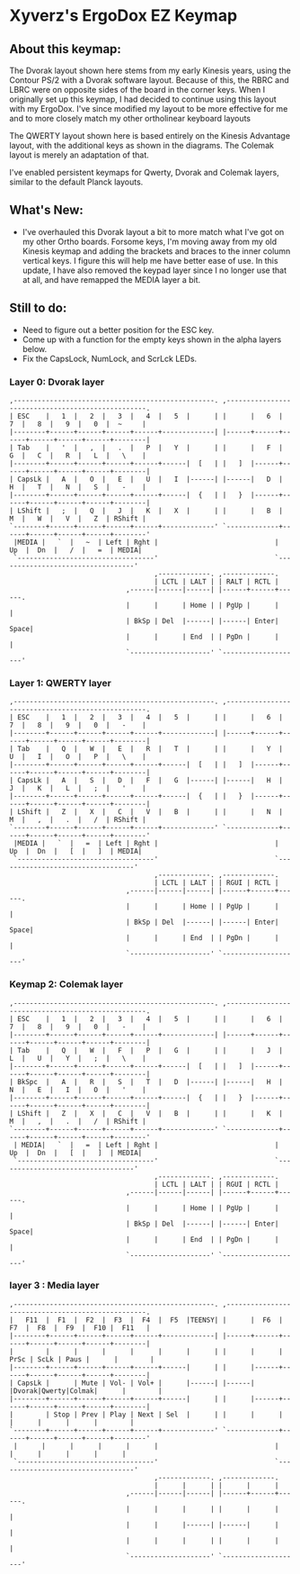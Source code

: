 # Xyverz's ErgoDox EZ Keymap

## About this keymap:

The Dvorak layout shown here stems from my early Kinesis years, using the Contour PS/2 with a Dvorak software layout. Because of this, the RBRC and LBRC were on opposite sides of the board in the corner keys. When I originally set up this keymap, I had decided to continue using this layout with my ErgoDox. I've since modified my layout to be more effective for me and to more closely match my other ortholinear keyboard layouts

The QWERTY layout shown here is based entirely on the Kinesis Advantage layout, with the additional keys as shown in the diagrams. The Colemak layout is merely an adaptation of that.

I've enabled persistent keymaps for Qwerty, Dvorak and Colemak layers, similar to the default Planck layouts.

## What's New:

* I've overhauled this Dvorak layout a bit to more match what I've got on my other Ortho boards. Forsome keys, I'm moving away from my old Kinesis keymap and adding the brackets and braces to the inner column vertical keys. I figure this will help me have better ease of use. In this update, I have also removed the keypad layer since I no longer use that at all, and have remapped the MEDIA layer a bit.

## Still to do:

 * Need to figure out a better position for the ESC key.
 * Come up with a function for the empty keys shown in the alpha layers below.
 * Fix the CapsLock, NumLock, and ScrLck LEDs.

### Layer 0: Dvorak layer

 	,--------------------------------------------------. ,--------------------------------------------------.
 	| ESC    |   1  |   2  |   3  |   4  |   5  |      | |      |   6  |   7  |   8  |   9  |   0  |  ~     |
 	|--------+------+------+------+------+-------------| |------+------+------+------+------+------+--------|
 	| Tab    |   '  |   ,  |   .  |   P  |   Y  |      | |      |   F  |   G  |   C  |   R  |   L  |   \    |
 	|--------+------+------+------+------+------|  [   | |   ]  |------+------+------+------+------+--------|
 	| CapsLk |   A  |   O  |   E  |   U  |   I  |------| |------|   D  |   H  |   T  |   N  |   S  |   -    |
 	|--------+------+------+------+------+------|  {   | |   }  |------+------+------+------+------+--------|
 	| LShift |   ;  |   Q  |   J  |   K  |   X  |      | |      |   B  |   M  |   W  |   V  |   Z  | RShift |
 	`--------+------+------+------+------+-------------' `-------------+------+------+------+------+--------'
 	 |MEDIA |   `  |   ~  | Left | Rght |                             |  Up  |  Dn  |   /  |   =  | MEDIA|
 	 `----------------------------------'                             `----------------------------------'
 	                                    ,-------------. ,-------------.
 	                                    | LCTL | LALT | | RALT | RCTL |
 	                             ,------|------|------| |------+------+------.
 	                             |      |      | Home | | PgUp |      |      |
 	                             | BkSp | Del  |------| |------| Enter| Space|
 	                             |      |      | End  | | PgDn |      |      |
 	                             `--------------------' `--------------------'

### Layer 1: QWERTY layer

 	,--------------------------------------------------. ,--------------------------------------------------.
 	| ESC    |   1  |   2  |   3  |   4  |   5  |      | |      |   6  |   7  |   8  |   9  |   0  |   -    |
 	|--------+------+------+------+------+-------------| |------+------+------+------+------+------+--------|
 	| Tab    |   Q  |   W  |   E  |   R  |   T  |      | |      |   Y  |   U  |   I  |   O  |   P  |   \    |
 	|--------+------+------+------+------+------|  [   | |   ]  |------+------+------+------+------+--------|
 	| CapsLk |   A  |   S  |   D  |   F  |   G  |------| |------|   H  |   J  |   K  |   L  |   ;  |   '    |
 	|--------+------+------+------+------+------|  {   | |   }  |------+------+------+------+------+--------|
 	| LShift |   Z  |   X  |   C  |   V  |   B  |      | |      |   N  |   M  |   ,  |   .  |   /  | RShift |
 	`--------+------+------+------+------+-------------' `-------------+------+------+------+------+--------'
 	 |MEDIA |   `  |   =  | Left | Rght |                             |  Up  |  Dn  |   [  |   ]  | MEDIA|
 	 `----------------------------------'                             `----------------------------------'
 	                                    ,-------------. ,-------------.
 	                                    | LCTL | LALT | | RGUI | RCTL |
 	                             ,------|------|------| |------+------+------.
 	                             |      |      | Home | | PgUp |      |      |
 	                             | BkSp | Del  |------| |------| Enter| Space|
 	                             |      |      | End  | | PgDn |      |      |
 	                             `--------------------' `--------------------'
	 
### Keymap 2: Colemak layer

	,--------------------------------------------------. ,--------------------------------------------------.
 	| ESC    |   1  |   2  |   3  |   4  |   5  |      | |      |   6  |   7  |   8  |   9  |   0  |   -    |
 	|--------+------+------+------+------+-------------| |------+------+------+------+------+------+--------|
	| Tab    |   Q  |   W  |   F  |   P  |   G  |      | |      |   J  |   L  |   U  |   Y  |   ;  |   \    |
 	|--------+------+------+------+------+------|  [   | |   ]  |------+------+------+------+------+--------|
 	| BkSpc  |   A  |   R  |   S  |   T  |   D  |------| |------|   H  |   N  |   E  |   I  |   O  |   '    |
 	|--------+------+------+------+------+------|  {   | |   }  |------+------+------+------+------+--------|
 	| LShift |   Z  |   X  |   C  |   V  |   B  |      | |      |   K  |   M  |   ,  |   .  |   /  | RShift |
 	`--------+------+------+------+------+-------------' `-------------+------+------+------+------+--------'
 	 | MEDIA|   `  |   =  | Left | Rght |                             |  Up  |  Dn  |   [  |   ]  | MEDIA|
 	 `----------------------------------'                             `----------------------------------'
 	                                    ,-------------. ,-------------.
 	                                    | LCTL | LALT | | RGUI | RCTL |
 	                             ,------|------|------| |------+------+------.
 	                             |      |      | Home | | PgUp |      |      |
 	                             | BkSp | Del  |------| |------| Enter| Space|
 	                             |      |      | End  | | PgDn |      |      |
 	                             `--------------------' `--------------------'

### layer 3 : Media layer

 	,--------------------------------------------------. ,--------------------------------------------------.
 	|   F11  |  F1  |  F2  |  F3  |  F4  |  F5  |TEENSY| |      |  F6  |  F7  |  F8  |  F9  |  F10 |  F11   |
 	|--------+------+------+------+------+-------------| |------+------+------+------+------+------+--------|
 	|        |      |      |      |      |      |      | |      |      | PrSc | ScLk | Paus |      |        |
 	|--------+------+------+------+------+------|      | |      |------+------+------+------+------+--------|
 	| CapsLk |      | Mute | Vol- | Vol+ |      |------| |------|      |Dvorak|Qwerty|Colmak|      |        |
 	|--------+------+------+------+------+------|      | |      |------+------+------+------+------+--------|
 	|        | Stop | Prev | Play | Next | Sel  |      | |      |      |      |      |      |      |        |
 	`--------+------+------+------+------+-------------' `-------------+------+------+------+------+--------'
 	 |      |      |      |      |      |                             |      |      |      |      |      |
 	 `----------------------------------'                             `----------------------------------'
	                                    ,-------------. ,-------------.
 	                                    |      |      | |      |      |
 	                             ,------|------|------| |------+------+------.
 	                             |      |      |      | |      |      |      |
 	                             |      |      |------| |------|      |      |
 	                             |      |      |      | |      |      |      |
 	                             `--------------------' `--------------------'